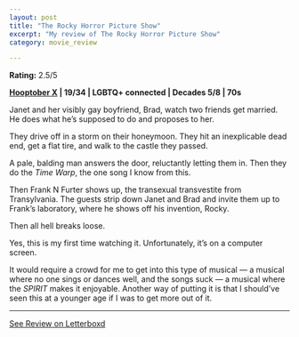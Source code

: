 ```yaml
---
layout: post
title: "The Rocky Horror Picture Show"
excerpt: "My review of The Rocky Horror Picture Show"
category: movie_review

---
```


**Rating:** 2.5/5

<b><a href="https://boxd.it/pmi12">Hooptober X</a> | 19/34 | LGBTQ+ connected | Decades 5/8 | 70s</b>

Janet and her visibly gay boyfriend, Brad, watch two friends get married. He does what he’s supposed to do and proposes to her.

They drive off in a storm on their honeymoon. They hit an inexplicable dead end, get a flat tire, and walk to the castle they passed.

A pale, balding man answers the door, reluctantly letting them in. Then they do the <i>Time Warp</i>, the one song I know from this.

Then Frank N Furter shows up, the transexual transvestite from Transylvania. The guests strip down Janet and Brad and invite them up to Frank’s laboratory, where he shows off his invention, Rocky.

Then all hell breaks loose.

Yes, this is my first time watching it. Unfortunately, it’s on a computer screen.

It would require a crowd for me to get into this type of musical — a musical where no one sings or dances well, and the songs suck — a musical where the <em>SPIRIT</em> makes it enjoyable. Another way of putting it is that I should’ve seen this at a younger age if I was to get more out of it.

<hr>

[See Review on Letterboxd](https://boxd.it/50yTZL)
